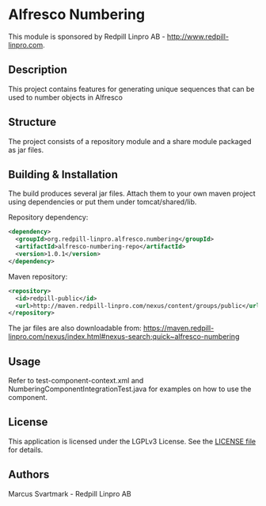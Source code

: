 Alfresco Numbering
=============================================

This module is sponsored by Redpill Linpro AB - http://www.redpill-linpro.com.

Description
-----------
This project contains features for generating unique sequences that can be used to number objects in Alfresco

Structure
------------

The project consists of a repository module and a share module packaged as jar files.

Building & Installation
------------
The build produces several jar files. Attach them to your own maven project using dependencies or put them under tomcat/shared/lib.

Repository dependency:
```xml
<dependency>
  <groupId>org.redpill-linpro.alfresco.numbering</groupId>
  <artifactId>alfresco-numbering-repo</artifactId>
  <version>1.0.1</version>
</dependency>
```

Maven repository:
```xml
<repository>
  <id>redpill-public</id>
  <url>http://maven.redpill-linpro.com/nexus/content/groups/public</url>
</repository>
```

The jar files are also downloadable from: https://maven.redpill-linpro.com/nexus/index.html#nexus-search;quick~alfresco-numbering

Usage
-----

Refer to test-component-context.xml and NumberingComponentIntegrationTest.java for examples on how to use the component. 


License
-------

This application is licensed under the LGPLv3 License. See the [LICENSE file](LICENSE) for details.

Authors
-------

Marcus Svartmark - Redpill Linpro AB

